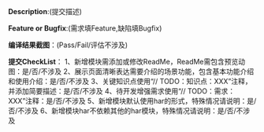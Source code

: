 **Description**:(提交描述)


**Feature or Bugfix**:(需求填Feature,缺陷填Bugfix)


**编译结果截图**：(Pass/Fail/评估不涉及)


**提交CheckList**：
  1、新增模块需添加或修改ReadMe，ReadMe需包含预览动图：是/否/不涉及
  2、展示页面清晰表达需要介绍的场景功能，包含基本功能介绍和使用介绍：是/否/不涉及
  3、关键知识点使用“// TODO：知识点：XXX”注释，并添加简要描述：是/否/不涉及
  4、待开发增强需求使用“// TODO：需求：XXX”注释：是/否/不涉及
  5、新增模块默认使用har的形式，特殊情况请说明：是/否/不涉及
  6、新增模块har不依赖其他的har模块，特殊情况请说明：是/否/不涉及